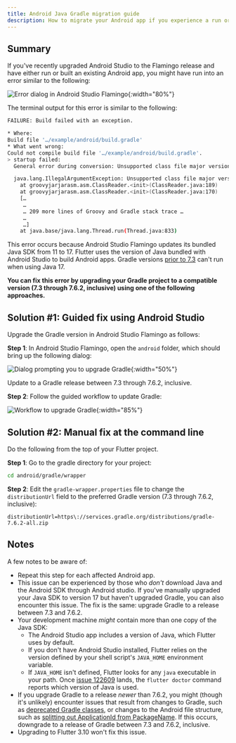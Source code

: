 ```yaml
---
title: Android Java Gradle migration guide
description: How to migrate your Android app if you experience a run or build error from Gradle.
---
```


## Summary

If you've recently upgraded Android Studio to the Flamingo
release and have either run or built an existing Android app,
you might have run into an error similar to the following:

![Error dialog in Android Studio Flamingo]({{site.url}}/assets/images/docs/releaseguide/android-studio-flamingo-error.png){:width="80%"}

The terminal output for this error is
similar to the following:


```sh
FAILURE: Build failed with an exception.

* Where:
Build file '…/example/android/build.gradle'
* What went wrong:
Could not compile build file '…/example/android/build.gradle'.
> startup failed:
  General error during conversion: Unsupported class file major version 61

  java.lang.IllegalArgumentException: Unsupported class file major version 61
  	at groovyjarjarasm.asm.ClassReader.<init>(ClassReader.java:189)
  	at groovyjarjarasm.asm.ClassReader.<init>(ClassReader.java:170)
  	[…
  	 …
  	 … 209 more lines of Groovy and Gradle stack trace …
  	 …
  	 …]
  	at java.base/java.lang.Thread.run(Thread.java:833)
```

This error occurs because Android Studio Flamingo
updates its bundled Java SDK from 11 to 17.
Flutter uses the version of Java bundled with
Android Studio to build Android apps.
Gradle versions [prior to 7.3][] can't run
when using Java 17.

**You can fix this error by upgrading your Gradle project
to a compatible version (7.3 through 7.6.2, inclusive)
using one of the following approaches.**

[prior to 7.3]: https://docs.gradle.org/current/userguide/compatibility.html#java

## Solution #1: Guided fix using Android Studio

Upgrade the Gradle version in Android Studio Flamingo
as follows:

**Step 1**: In Android Studio Flamingo, open the `android` folder,
  which should bring up the following dialog: 

![Dialog prompting you to upgrade Gradle]({{site.url}}/assets/images/docs/releaseguide/android-studio-flamingo-upgrade-alert.png){:width="50%"}

Update to a Gradle release between 7.3 through 7.6.2, inclusive.

**Step 2**: Follow the guided workflow to update Gradle:

![Workflow to upgrade Gradle]({{site.url}}/assets/images/docs/releaseguide/android-studio-flamingo-gradle-upgrade.png){:width="85%"}

## Solution #2: Manual fix at the command line

Do the following from the top of your Flutter project.

**Step 1**: Go to the gradle directory for your project:

```sh
cd android/gradle/wrapper
```

**Step 2**: Edit the `gradle-wrapper.properties` file to
  change the `distributionUrl` field to the preferred
  Gradle version (7.3 through 7.6.2, inclusive):

```properties
distributionUrl=https\://services.gradle.org/distributions/gradle-7.6.2-all.zip 
```

## Notes

A few notes to be aware of:

* Repeat this step for each affected Android app.
* This issue can be experienced by those who
  _don't_ download Java and the Android SDK through
  Android studio.
  If you've manually upgraded your Java SDK to
  version 17 but haven't upgraded Gradle, you can
  also encounter this issue. The fix is the same:
  upgrade Gradle to a release between 7.3 and 7.6.2.
* Your development machine _might_ contain more
  than one copy of the Java SDK:
  * The Android Studio app includes a version of Java,
    which Flutter uses by default.
  * If you don't have Android Studio installed,
    Flutter relies on the version defined by your
    shell script's `JAVA_HOME` environment variable.
  * If `JAVA_HOME` isn't defined, Flutter looks
    for any `java` executable in your path.
    Once [issue 122609][] lands, the `flutter doctor`
    command reports which version of Java is used.
* If you upgrade Gradle to a release _newer_ than 7.6.2,
  you might (though it's unlikely) encounter issues
  that result from changes to Gradle, such as
  [deprecated Gradle classes][], or changes to the
  Android file structure, such as
  [splitting out ApplicationId from PackageName][].
  If this occurs, downgrade to a release of Gradle
  between 7.3 and 7.6.2, inclusive.
* Upgrading to Flutter 3.10 won't fix this issue.

[deprecated Gradle classes]: https://docs.gradle.org/7.6/javadoc/deprecated-list.html
[issue 122609]: {{site.github}}/flutter/flutter/issues/122609
[splitting out ApplicationId from PackageName]: http://tools.android.com/tech-docs/new-build-system/applicationid-vs-packagename
